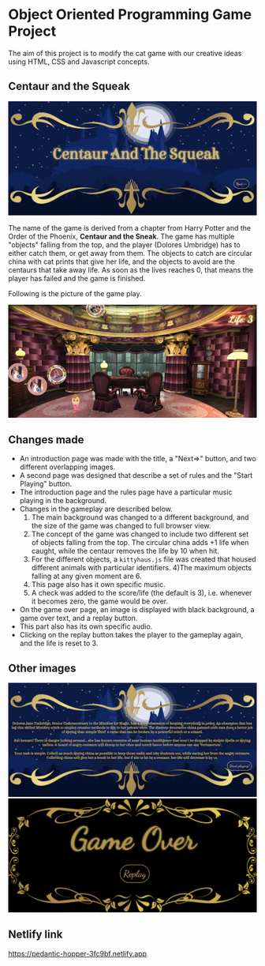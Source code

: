 # Object Oriented Programming Game Project
The aim of this project is to modify the cat game with our creative ideas using HTML, CSS and Javascript concepts. 

## Centaur and the Squeak
<img src="screenshots/intro-screen.png">

The name of the game is derived from a chapter from Harry Potter and the Order of the Phoenix, **Centaur and the Sneak**. The game has multiple "objects" falling from the top, and the player (Dolores Umbridge) has to either catch them, or get away from them. The objects to catch are circular china with cat prints that give her life, and the objects to avoid are the centaurs that take away life. As soon as the lives reaches 0, that means the player has failed and the game is finished.


Following is the picture of the game play.


<img src="screenshots/game-play.png">


## Changes made
- An introduction page was made with the title, a "Next=>" button, and two different overlapping images.
- A second page was designed that describe a set of rules and the "Start Playing" button. 
- The introduction page and the rules page have a particular music playing in the background.
- Changes in the gameplay are described below.
    1) The main background was changed to a different background, and the size of the game was changed to full browser view.
    2) The concept of the game was changed to include two different set of objects falling from the top. The circular china adds +1 life when caught, while the centaur removes the life by 10 when hit.
    3) For the different objects, a `kittyhaus.js` file was created that housed different animals with particular identifiers.
    4)The maximum objects falling at any given moment are 6.
    5) This page also has it own specific music.
    6) A check was added to the score/life (the default is 3), i.e. whenever it becomes zero, the game would be over. 
- On the game over page, an image is displayed with black background, a game over text, and a replay button.
- This part also has its own specific audio.
- Clicking on the replay button takes the player to the gameplay again, and the life is reset to 3.

## Other images
<img src="screenshots/rules-screen.png">

<img src="screenshots/game-over.png">

## Netlify link

https://pedantic-hopper-3fc9bf.netlify.app
